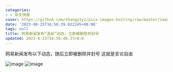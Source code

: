 ```yaml
---
categories:
- - 杂文快报
cover: https://github.com/shangy1yi/picx-images-hosting/raw/master/image.6s40znfjnuw0.webp
date: '2023-08-25T16:56:39.022245+08:00'
tags: null
title: 网易新闻发布“造反”动态，立即被删除并封号
updated: 2023-8-25T16:56:40.37+8:0
---
```

网易新闻发布以下动态，随后立即被删除并封号
这就是言论自由

<img src="https://github.com/shangy1yi/picx-images-hosting/raw/master/image.6s40znfjnuw0.webp" alt="image" />
<img src="https://github.com/shangy1yi/picx-images-hosting/raw/master/image.3ao2og4llau0.webp" alt="image" />

